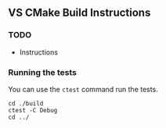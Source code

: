 ## VS CMake Build Instructions

### TODO
- Instructions

### Running the tests

You can use the `ctest` command run the tests.

```shell
cd ./build
ctest -C Debug
cd ../
```
